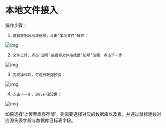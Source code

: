 # 本地文件接入

操作步骤：

1.     选择数据源地域信息，点击‘本地文件’操作：

![img](file:////Users/zhoulei5/Library/Group%20Containers/UBF8T346G9.Office/TemporaryItems/msohtmlclip/clip_image001.png)

2.     文件上传，点击‘加号’或者将文件拖拽至‘加号’位置，点击下一步：

![img](file:////Users/zhoulei5/Library/Group%20Containers/UBF8T346G9.Office/TemporaryItems/msohtmlclip/clip_image002.png)

3.     完成操作后，可进行数据预览：

![img](file:////Users/zhoulei5/Library/Group%20Containers/UBF8T346G9.Office/TemporaryItems/msohtmlclip/clip_image003.png)

4.     点击下一步，进行存储设置：

![img](file:////Users/zhoulei5/Library/Group%20Containers/UBF8T346G9.Office/TemporaryItems/msohtmlclip/clip_image004.png)

如果选择‘上传至库表存储’，则需要选择对应的数据库以及表，并通过鼠标连线对应源头表字段与数据库目标表字段。